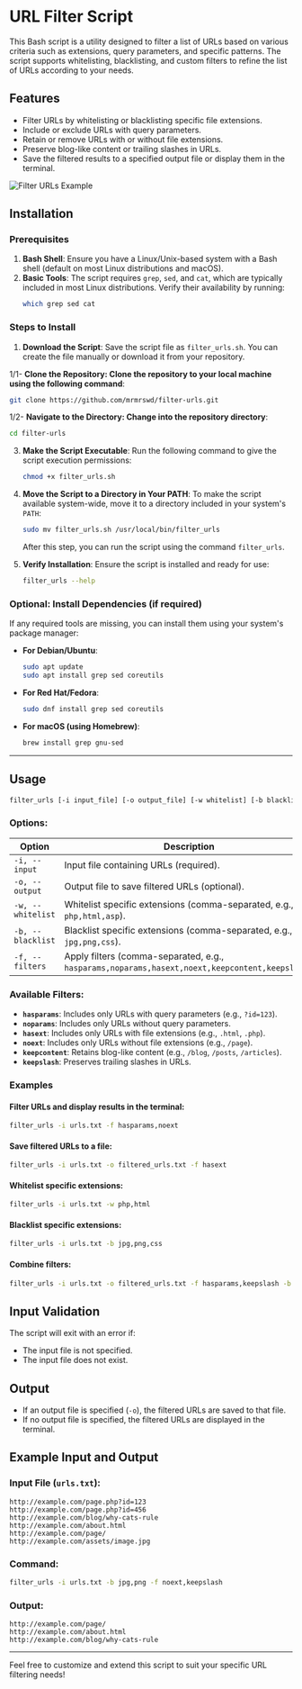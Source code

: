 # URL Filter Script

This Bash script is a utility designed to filter a list of URLs based on various criteria such as extensions, query parameters, and specific patterns. The script supports whitelisting, blacklisting, and custom filters to refine the list of URLs according to your needs.

## Features

- Filter URLs by whitelisting or blacklisting specific file extensions.
- Include or exclude URLs with query parameters.
- Retain or remove URLs with or without file extensions.
- Preserve blog-like content or trailing slashes in URLs.
- Save the filtered results to a specified output file or display them in the terminal.

![Filter URLs Example](https://camo.githubusercontent.com/50346bf4551c57896f1f8bea384ad72b28b9b48a2b628f5b2bb54976f7d7aef8/68747470733a2f2f692e6962622e636f2f783274574343352f75726f2d64656d6f2e706e67)

## Installation

### Prerequisites

1. **Bash Shell**: Ensure you have a Linux/Unix-based system with a Bash shell (default on most Linux distributions and macOS).
2. **Basic Tools**: The script requires `grep`, `sed`, and `cat`, which are typically included in most Linux distributions. Verify their availability by running:
   ```bash
   which grep sed cat
   ```

### Steps to Install

1. **Download the Script**:
   Save the script file as `filter_urls.sh`. You can create the file manually or download it from your repository.
   
1/1- **Clone the Repository: Clone the repository to your local machine using the following command**:
```bash
git clone https://github.com/mrmrswd/filter-urls.git
```

1/2- **Navigate to the Directory: Change into the repository directory**:
```bash
cd filter-urls
```
   
3. **Make the Script Executable**:
   Run the following command to give the script execution permissions:
   ```bash
   chmod +x filter_urls.sh
   ```

4. **Move the Script to a Directory in Your PATH**:
   To make the script available system-wide, move it to a directory included in your system's `PATH`:
   ```bash
   sudo mv filter_urls.sh /usr/local/bin/filter_urls
   ```

   After this step, you can run the script using the command `filter_urls`.

5. **Verify Installation**:
   Ensure the script is installed and ready for use:
   ```bash
   filter_urls --help
   ```

### Optional: Install Dependencies (if required)

If any required tools are missing, you can install them using your system's package manager:

- **For Debian/Ubuntu**:
  ```bash
  sudo apt update
  sudo apt install grep sed coreutils
  ```

- **For Red Hat/Fedora**:
  ```bash
  sudo dnf install grep sed coreutils
  ```

- **For macOS (using Homebrew)**:
  ```bash
  brew install grep gnu-sed
  ```

---

## Usage

```bash
filter_urls [-i input_file] [-o output_file] [-w whitelist] [-b blacklist] [-f filters]
```

### Options:

| Option            | Description                                                                                           |
|--------------------|-------------------------------------------------------------------------------------------------------|
| `-i, --input`      | Input file containing URLs (required).                                                               |
| `-o, --output`     | Output file to save filtered URLs (optional).                                                        |
| `-w, --whitelist`  | Whitelist specific extensions (comma-separated, e.g., `php,html,asp`).                              |
| `-b, --blacklist`  | Blacklist specific extensions (comma-separated, e.g., `jpg,png,css`).                                |
| `-f, --filters`    | Apply filters (comma-separated, e.g., `hasparams,noparams,hasext,noext,keepcontent,keepslash`).      |

### Available Filters:

- **`hasparams`**: Includes only URLs with query parameters (e.g., `?id=123`).
- **`noparams`**: Includes only URLs without query parameters.
- **`hasext`**: Includes only URLs with file extensions (e.g., `.html`, `.php`).
- **`noext`**: Includes only URLs without file extensions (e.g., `/page`).
- **`keepcontent`**: Retains blog-like content (e.g., `/blog`, `/posts`, `/articles`).
- **`keepslash`**: Preserves trailing slashes in URLs.

### Examples

#### Filter URLs and display results in the terminal:
```bash
filter_urls -i urls.txt -f hasparams,noext
```

#### Save filtered URLs to a file:
```bash
filter_urls -i urls.txt -o filtered_urls.txt -f hasext
```

#### Whitelist specific extensions:
```bash
filter_urls -i urls.txt -w php,html
```

#### Blacklist specific extensions:
```bash
filter_urls -i urls.txt -b jpg,png,css
```

#### Combine filters:
```bash
filter_urls -i urls.txt -o filtered_urls.txt -f hasparams,keepslash -b jpg,png
```

## Input Validation

The script will exit with an error if:
- The input file is not specified.
- The input file does not exist.

## Output

- If an output file is specified (`-o`), the filtered URLs are saved to that file.
- If no output file is specified, the filtered URLs are displayed in the terminal.

## Example Input and Output

### Input File (`urls.txt`):

```
http://example.com/page.php?id=123
http://example.com/page.php?id=456
http://example.com/blog/why-cats-rule
http://example.com/about.html
http://example.com/page/
http://example.com/assets/image.jpg
```

### Command:

```bash
filter_urls -i urls.txt -b jpg,png -f noext,keepslash
```

### Output:

```
http://example.com/page/
http://example.com/about.html
http://example.com/blog/why-cats-rule
```

---

Feel free to customize and extend this script to suit your specific URL filtering needs!
